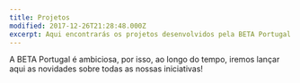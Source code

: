 ```yaml
---
title: Projetos
modified: 2017-12-26T21:28:48.000Z
excerpt: Aqui encontrarás os projetos desenvolvidos pela BETA Portugal
---
```

A BETA Portugal é ambiciosa, por isso, ao longo do tempo, iremos lançar aqui as novidades sobre todas as nossas iniciativas!
